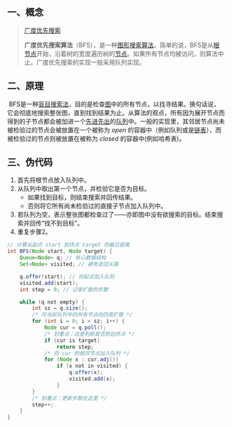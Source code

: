 ## 一、概念

> [广度优先搜索]([https://zh.wikipedia.org/wiki/%E5%B9%BF%E5%BA%A6%E4%BC%98%E5%85%88%E6%90%9C%E7%B4%A2](https://zh.wikipedia.org/wiki/广度优先搜索))
>
> **广度优先搜索算法**（BFS），是一种[图形搜索算法](https://zh.wikipedia.org/w/index.php?title=圖形搜索演算法&action=edit&redlink=1)。简单的说，BFS是从[根节点](https://zh.wikipedia.org/w/index.php?title=根節點&action=edit&redlink=1)开始，沿着树的宽度遍历树的[节点](https://zh.wikipedia.org/wiki/节点)。如果所有节点均被访问，则算法中止。广度优先搜索的实现一般采用队列实现。

## 二、原理

​        BFS是一种[盲目搜索法](https://zh.wikipedia.org/w/index.php?title=盲目搜尋法&action=edit&redlink=1)，目的是检查[图](https://zh.wikipedia.org/wiki/图)中的所有节点，以找寻结果。换句话说，它会彻底地搜索整张图，直到找到结果为止。
​    从算法的观点，所有因为展开节点而得到的子节点都会被加进一个[先进先出](https://zh.wikipedia.org/wiki/先進先出)的[队列](https://zh.wikipedia.org/wiki/队列)中。一般的实现里，其邻居节点尚未被检验过的节点会被放置在一个被称为 *open* 的容器中（例如队列或是[链表](https://zh.wikipedia.org/wiki/連結串列)），而被检验过的节点则被放置在被称为 *closed* 的容器中(例如哈希表)。

## 三、伪代码

1. 首先将根节点放入队列中。
2. 从队列中取出第一个节点，并检验它是否为目标。
   - 如果找到目标，则结束搜索并回传结果。
   - 否则将它所有尚未检验过的直接子节点加入队列中。
3. 若队列为空，表示整张图都检查过了——亦即图中没有欲搜索的目标。结束搜索并回传“找不到目标”。
4. 重复步骤2。

```java
// 计算从起点 start 到终点 target 的最近距离
int BFS(Node start, Node target) {
    Queue<Node> q; // 核心数据结构
    Set<Node> visited; // 避免走回头路

    q.offer(start); // 将起点加入队列
    visited.add(start);
    int step = 0; // 记录扩散的步数

    while (q not empty) {
        int sz = q.size();
        /* 将当前队列中的所有节点向四周扩散 */
        for (int i = 0; i < sz; i++) {
            Node cur = q.poll();
            /* 划重点：这里判断是否到达终点 */
            if (cur is target)
                return step;
            /* 将 cur 的相邻节点加入队列 */
            for (Node x : cur.adj())
                if (x not in visited) {
                    q.offer(x);
                    visited.add(x);
                }
        }
        /* 划重点：更新步数在这里 */
        step++;
    }
}
```